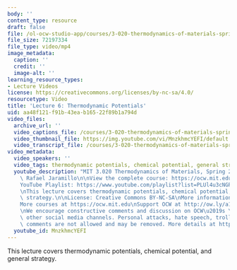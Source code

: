 ```yaml
---
body: ''
content_type: resource
draft: false
file: /ol-ocw-studio-app/courses/3-020-thermodynamics-of-materials-spring-2021/mit3_020s21_lecture_06_1080p_360p_16_9.mp4
file_size: 72197334
file_type: video/mp4
image_metadata:
  caption: ''
  credit: ''
  image-alt: ''
learning_resource_types:
- Lecture Videos
license: https://creativecommons.org/licenses/by-nc-sa/4.0/
resourcetype: Video
title: 'Lecture 6: Thermodynamic Potentials'
uid: aa48f121-f91b-43ea-b165-22f89b1a794d
video_files:
  archive_url: ''
  video_captions_file: /courses/3-020-thermodynamics-of-materials-spring-2021/10HW4bfR5QUGTGn9x5QiXe72hNQ_H6NMF_transcript.webvtt
  video_thumbnail_file: https://img.youtube.com/vi/MnzkhmcYEFI/default.jpg
  video_transcript_file: /courses/3-020-thermodynamics-of-materials-spring-2021/10HW4bfR5QUGTGn9x5QiXe72hNQ_H6NMF_transcript.pdf
video_metadata:
  video_speakers: ''
  video_tags: thermodynamic potentials, chemical potential, general strategy
  youtube_description: "MIT 3.020 Thermodynamics of Materials, Spring 2021\nInstructor:\
    \ Rafael Jaramillo\n\nView the complete course: https://ocw.mit.edu/courses/3-020-thermodynamics-of-materials-spring-2021/\n\
    YouTube Playlist: https://www.youtube.com/playlist?list=PLUl4u3cNGP61g-yRbJz4ghFPJLiok1HxX\n\
    \nThis lecture covers thermodynamic potentials, chemical potential, and general\
    \ strategy.\n\nLicense: Creative Commons BY-NC-SA\nMore information at https://ocw.mit.edu/terms\n\
    More courses at https://ocw.mit.edu\nSupport OCW at http://ow.ly/a1If50zVRlQ\n\
    \nWe encourage constructive comments and discussion on OCW\u2019s YouTube and\
    \ other social media channels. Personal attacks, hate speech, trolling, and inappropriate\
    \ comments are not allowed and may be removed. More details at https://ocw.mit.edu/comments."
  youtube_id: MnzkhmcYEFI
---
```

This lecture covers thermodynamic potentials, chemical potential, and general strategy.